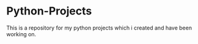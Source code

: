 # Python-Projects
 This is a repository for my python projects which i created and have been working on.
